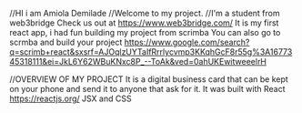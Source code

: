 //HI i am Amiola Demilade 
//Welcome to my project. 
//I'm a student from web3bridge 
Check us out at https://www.web3bridge.com/
It is my first react app, i had fun building my project from scrimba 
You can also go to scrmba and build your project 
https://www.google.com/search?q=scrimb+react&sxsrf=AJOqlzUYTaIfRrrlycvmp3KKqhGcF8r55g%3A1677345318111&ei=JkL6Y62WBuKNxc8P_--ToAk&ved=0ahUKEwitweeelrH

//OVERVIEW OF MY PROJECT
It is a digital business card that can be kept on your phone and send it to anyone that ask for it. It was built with
React https://reactjs.org/ 
JSX and CSS
